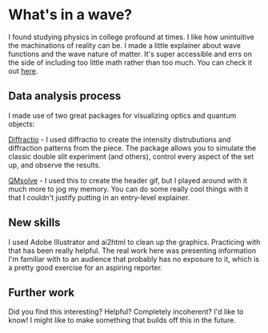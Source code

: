 # What's in a wave?

I found studying physics in college profound at times. I like how unintuitive the machinations of reality can be. I made a little explainer about wave functions and the wave nature of matter. It's super accessible and errs on the side of including too little math rather than too much. You can check it out [here](https://jakeneenan.github.io/waves/).
 
## Data analysis process

I made use of two great packages for visualizing optics and quantum objects:

[Diffractio](https://diffractio.readthedocs.io/en/latest/) - I used diffractio to create the intensity distrubutions and diffraction patterns from the piece. The package allows you to simulate the classic double slit experiment (and others), control every aspect of the set up, and observe the results.

[QMsolve](https://github.com/quantum-visualizations/qmsolve) - I used this to create the header gif, but I played around with it much more to jog my memory. You can do some really cool things with it that I couldn't justify putting in an entry-level explainer.


## New skills

I used Adobe Illustrator and ai2html to clean up the graphics. Practicing with that has been really helpful. The real work here was presenting information I'm familiar with to an audience that probably has no exposure to it, which is a pretty good exercise for an aspiring reporter.

## Further work

Did you find this interesting? Helpful? Completely incoherent? I'd like to know! I might like to make something that builds off this in the future. 
